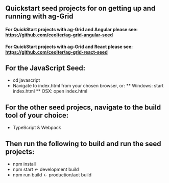 ## Quickstart seed projects for on getting up and running with ag-Grid 

#### For QuickStart projects with ag-Grid and Angular please see: https://github.com/ceolter/ag-grid-angular-seed
#### For QuickStart projects with ag-Grid and React please see: https://github.com/ceolter/ag-grid-react-seed

## For the JavaScript Seed:
* cd javascript
* Navigate to index.html from your chosen browser, or:
** Windows: start index.html
** OSX: open index.html

## For the other seed projecs, navigate to the build tool of your choice: 
* TypeScript & Webpack

## Then run the following to build and run the seed projects:

* npm install
* npm start         <- development build
* npm run build     <- production/aot build
